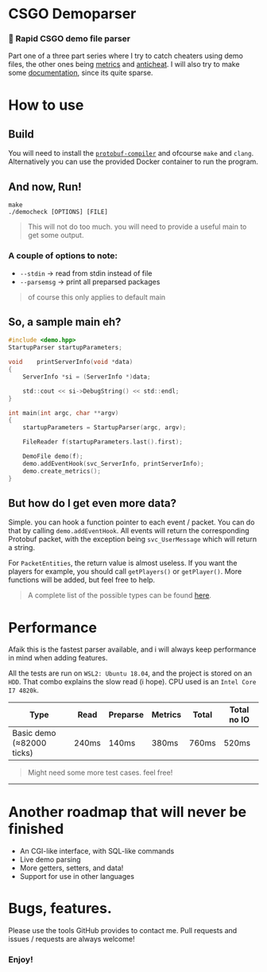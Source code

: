 # CSGO Demoparser

### 💨 Rapid CSGO demo file parser

Part one of a three part series where I try to catch cheaters using demo files, the other ones being [metrics](https://media.giphy.com/media/leqmpruKOh3gY/giphy.gif) and [anticheat](https://media.giphy.com/media/eeGcAuoE4yV48bihMs/giphy.gif).
I will also try to make some [documentation](https://github.com/Alpha1337k/csgo-demoparser/docs), since its quite sparse.


# How to use

## Build
You will need to install the [`protobuf-compiler`](https://grpc.io/docs/protoc-installation/) and ofcourse `make` and `clang`.
Alternatively you can use the provided Docker container to run the program.

## And now, Run!
```
make
./democheck [OPTIONS] [FILE]
```
> This will not do too much. you will need to provide a useful main to get some output.


### A couple of options to note:

- `--stdin` -> read from stdin instead of file
- `--parsemsg` -> print all preparsed packages
> of course this only applies to default main

## So, a sample main eh?
```c
#include <demo.hpp>
StartupParser startupParameters;

void	printServerInfo(void *data)
{
	ServerInfo *si = (ServerInfo *)data;

	std::cout << si->DebugString() << std::endl;
}

int main(int argc, char **argv)
{
	startupParameters = StartupParser(argc, argv);

	FileReader f(startupParameters.last().first);

	DemoFile demo(f);
	demo.addEventHook(svc_ServerInfo, printServerInfo);
	demo.create_metrics();
}

```

## But how do I get even more data?
Simple. you can hook a function pointer to each event / packet. You can do that by calling `demo.addEventHook`. All events will return the corresponding Protobuf packet, with the exception being `svc_UserMessage` which will return a string.

For `PacketEntities`, the return value is almost useless. If you want the players for example, you should call `getPlayers()` or `getPlayer()`. More functions will be added, but feel free to help.

> A complete list of the possible types can be found [here](https://github.com/Alpha1337k/csgo-demoparser/blob/main/protobuf/netmessages.proto#L174). 


# Performance

Afaik this is the fastest parser available, and i will always keep performance in mind when adding features.

All the tests are run on `WSL2: Ubuntu 18.04`, and the project is stored on an `HDD`. That combo explains the slow read (i hope). CPU used is an `Intel Core I7 4820k`.

| Type                      | Read  | Preparse | Metrics | Total | Total no IO |
|---------------------------|-------|----------|---------|-------|-------------|
| Basic demo (≈82000 ticks) | 240ms | 140ms    | 380ms   | 760ms | 520ms       |
> Might need some more test cases. feel free!

---

# Another roadmap that will never be finished
- An CGI-like interface, with SQL-like commands
- Live demo parsing
- More getters, setters, and data!
- Support for use in other languages

# Bugs, features.
Please use the tools GitHub provides to contact me. Pull requests and issues / requests are always welcome!

### Enjoy!
